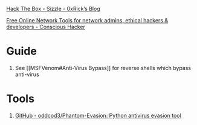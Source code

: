 
[Hack The Box - Sizzle - 0xRick’s Blog](https://0xrick.github.io/hack-the-box/sizzle/)

[Free Online Network Tools for network admins, ethical hackers & developers - Conscious Hacker](https://blog.conscioushacker.io/index.php/2017/11/17/application-whitelisting-bypass-msbuild-exe/)


# Guide

1. See [[MSFVenom#Anti-Virus Bypass]] for reverse shells which bypass anti-virus

# Tools

1. [GitHub - oddcod3/Phantom-Evasion: Python antivirus evasion tool](https://github.com/oddcod3/Phantom-Evasion)
